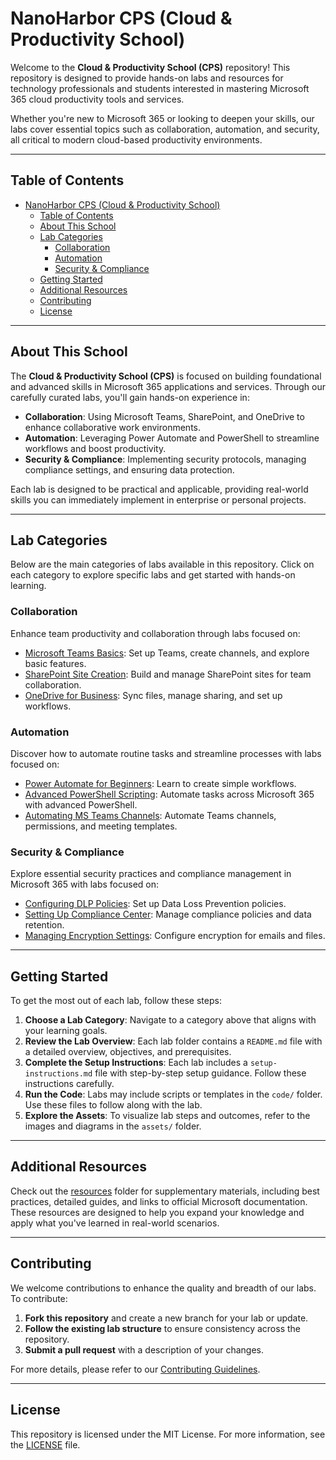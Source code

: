# NanoHarbor CPS (Cloud & Productivity School)

Welcome to the **Cloud & Productivity School (CPS)** repository! This repository is designed to provide hands-on labs and resources for technology professionals and students interested in mastering Microsoft 365 cloud productivity tools and services.

Whether you're new to Microsoft 365 or looking to deepen your skills, our labs cover essential topics such as collaboration, automation, and security, all critical to modern cloud-based productivity environments.

---

## Table of Contents

- [NanoHarbor CPS (Cloud \& Productivity School)](#nanoharbor-cps-cloud--productivity-school)
  - [Table of Contents](#table-of-contents)
  - [About This School](#about-this-school)
  - [Lab Categories](#lab-categories)
    - [Collaboration](#collaboration)
    - [Automation](#automation)
    - [Security \& Compliance](#security--compliance)
  - [Getting Started](#getting-started)
  - [Additional Resources](#additional-resources)
  - [Contributing](#contributing)
  - [License](#license)

---

## About This School

The **Cloud & Productivity School (CPS)** is focused on building foundational and advanced skills in Microsoft 365 applications and services. Through our carefully curated labs, you'll gain hands-on experience in:

- **Collaboration**: Using Microsoft Teams, SharePoint, and OneDrive to enhance collaborative work environments.
- **Automation**: Leveraging Power Automate and PowerShell to streamline workflows and boost productivity.
- **Security & Compliance**: Implementing security protocols, managing compliance settings, and ensuring data protection.

Each lab is designed to be practical and applicable, providing real-world skills you can immediately implement in enterprise or personal projects.

---

## Lab Categories

Below are the main categories of labs available in this repository. Click on each category to explore specific labs and get started with hands-on learning.

### Collaboration
Enhance team productivity and collaboration through labs focused on:
- [Microsoft Teams Basics](lab-categories/collaboration/col-lab-1-teams-basics/): Set up Teams, create channels, and explore basic features.
- [SharePoint Site Creation](lab-categories/collaboration/col-lab-2-sharepoint-site/): Build and manage SharePoint sites for team collaboration.
- [OneDrive for Business](lab-categories/collaboration/col-lab-3-onedrive-business/): Sync files, manage sharing, and set up workflows.

### Automation
Discover how to automate routine tasks and streamline processes with labs focused on:
- [Power Automate for Beginners](lab-categories/automation/auto-lab-1-power-automate-basics/): Learn to create simple workflows.
- [Advanced PowerShell Scripting](lab-categories/automation/auto-lab-2-powershell-advanced/): Automate tasks across Microsoft 365 with advanced PowerShell.
- [Automating MS Teams Channels](lab-categories/automation/auto-lab-3-teams-automation/): Automate Teams channels, permissions, and meeting templates.

### Security & Compliance
Explore essential security practices and compliance management in Microsoft 365 with labs focused on:
- [Configuring DLP Policies](lab-categories/security-compliance/sec-lab-1-dlp-configuration/): Set up Data Loss Prevention policies.
- [Setting Up Compliance Center](lab-categories/security-compliance/sec-lab-2-compliance-center/): Manage compliance policies and data retention.
- [Managing Encryption Settings](lab-categories/security-compliance/sec-lab-3-encryption-settings/): Configure encryption for emails and files.

---

## Getting Started

To get the most out of each lab, follow these steps:

1. **Choose a Lab Category**: Navigate to a category above that aligns with your learning goals.
2. **Review the Lab Overview**: Each lab folder contains a `README.md` file with a detailed overview, objectives, and prerequisites.
3. **Complete the Setup Instructions**: Each lab includes a `setup-instructions.md` file with step-by-step setup guidance. Follow these instructions carefully.
4. **Run the Code**: Labs may include scripts or templates in the `code/` folder. Use these files to follow along with the lab.
5. **Explore the Assets**: To visualize lab steps and outcomes, refer to the images and diagrams in the `assets/` folder.

---

## Additional Resources

Check out the [resources](resources/) folder for supplementary materials, including best practices, detailed guides, and links to official Microsoft documentation. These resources are designed to help you expand your knowledge and apply what you've learned in real-world scenarios.

---

## Contributing

We welcome contributions to enhance the quality and breadth of our labs. To contribute:

1. **Fork this repository** and create a new branch for your lab or update.
2. **Follow the existing lab structure** to ensure consistency across the repository.
3. **Submit a pull request** with a description of your changes.

For more details, please refer to our [Contributing Guidelines](CONTRIBUTING.md).

---

## License

This repository is licensed under the MIT License. For more information, see the [LICENSE](LICENSE) file.